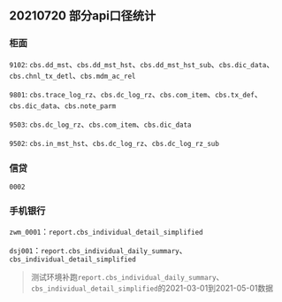 ## 20210720 部分api口径统计

### 柜面

`9102`: `cbs.dd_mst`、`cbs.dd_mst_hst`、`cbs.dd_mst_hst_sub`、`cbs.dic_data`、`cbs.chnl_tx_detl`、`cbs.mdm_ac_rel`

`9801`: `cbs.trace_log_rz`、`cbs.dc_log_rz`、`cbs.com_item`、`cbs.tx_def`、`cbs.dic_data`、`cbs.note_parm`

`9503`: `cbs.dc_log_rz`、`cbs.com_item`、`cbs.dic_data`

`9502`: `cbs.in_mst_hst`、`cbs.dc_log_rz`、`cbs.dc_log_rz_sub`

### 信贷

`0002`

### 手机银行

`zwm_0001`：`report.cbs_individual_detail_simplified`

`dsj001`：`report.cbs_individual_daily_summary`、`cbs_individual_detail_simplified`

> 测试环境补跑`report.cbs_individual_daily_summary`、`cbs_individual_detail_simplified`的2021-03-01到2021-05-01数据
